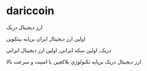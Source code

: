 # dariccoin

ارز ديجيتال دريک

اولين ارز ديجيتال ايران برپايه بيتکوين

دريک, اولين سکه ايراني, اولين ارز ديجيتال ايراني

ارز ديجيتال دريک برپايه تکنولوژي بلاکچين با امنيت و سرعت بالا

